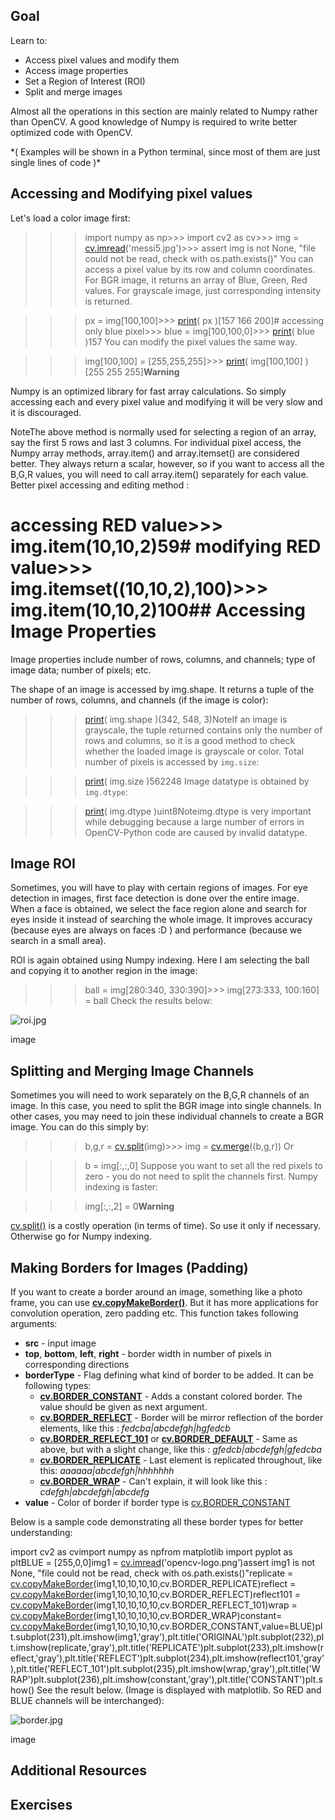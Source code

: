 
## Goal

Learn to:

* Access pixel values and modify them
* Access image properties
* Set a Region of Interest (ROI)
* Split and merge images

Almost all the operations in this section are mainly related to Numpy rather than OpenCV. A good knowledge of Numpy is required to write better optimized code with OpenCV.

\*( Examples will be shown in a Python terminal, since most of them are just single lines of code )\*

## Accessing and Modifying pixel values

Let's load a color image first: 

>>> import numpy as np>>> import cv2 as cv>>> img = [cv.imread](../../d4/da8/group__imgcodecs.html#ga288b8b3da0892bd651fce07b3bbd3a56 "../../d4/da8/group__imgcodecs.html#ga288b8b3da0892bd651fce07b3bbd3a56")('messi5.jpg')>>> assert img is not None, "file could not be read, check with os.path.exists()" You can access a pixel value by its row and column coordinates. For BGR image, it returns an array of Blue, Green, Red values. For grayscale image, just corresponding intensity is returned. 

>>> px = img[100,100]>>> [print](../../df/d57/namespacecv_1_1dnn.html#a43417dcaeb3c1e2a09b9d948e234c366 "../../df/d57/namespacecv_1_1dnn.html#a43417dcaeb3c1e2a09b9d948e234c366")( px )[157 166 200]# accessing only blue pixel>>> blue = img[100,100,0]>>> [print](../../df/d57/namespacecv_1_1dnn.html#a43417dcaeb3c1e2a09b9d948e234c366 "../../df/d57/namespacecv_1_1dnn.html#a43417dcaeb3c1e2a09b9d948e234c366")( blue )157 You can modify the pixel values the same way. 

>>> img[100,100] = [255,255,255]>>> [print](../../df/d57/namespacecv_1_1dnn.html#a43417dcaeb3c1e2a09b9d948e234c366 "../../df/d57/namespacecv_1_1dnn.html#a43417dcaeb3c1e2a09b9d948e234c366")( img[100,100] )[255 255 255]**Warning**

Numpy is an optimized library for fast array calculations. So simply accessing each and every pixel value and modifying it will be very slow and it is discouraged.

NoteThe above method is normally used for selecting a region of an array, say the first 5 rows and last 3 columns. For individual pixel access, the Numpy array methods, array.item() and array.itemset() are considered better. They always return a scalar, however, so if you want to access all the B,G,R values, you will need to call array.item() separately for each value.
Better pixel accessing and editing method : 

# accessing RED value>>> img.item(10,10,2)59# modifying RED value>>> img.itemset((10,10,2),100)>>> img.item(10,10,2)100## Accessing Image Properties

Image properties include number of rows, columns, and channels; type of image data; number of pixels; etc.

The shape of an image is accessed by img.shape. It returns a tuple of the number of rows, columns, and channels (if the image is color): 

>>> [print](../../df/d57/namespacecv_1_1dnn.html#a43417dcaeb3c1e2a09b9d948e234c366 "../../df/d57/namespacecv_1_1dnn.html#a43417dcaeb3c1e2a09b9d948e234c366")( img.shape )(342, 548, 3)NoteIf an image is grayscale, the tuple returned contains only the number of rows and columns, so it is a good method to check whether the loaded image is grayscale or color.
Total number of pixels is accessed by `img.size`: 

>>> [print](../../df/d57/namespacecv_1_1dnn.html#a43417dcaeb3c1e2a09b9d948e234c366 "../../df/d57/namespacecv_1_1dnn.html#a43417dcaeb3c1e2a09b9d948e234c366")( img.size )562248 Image datatype is obtained by `img.dtype`: 

>>> [print](../../df/d57/namespacecv_1_1dnn.html#a43417dcaeb3c1e2a09b9d948e234c366 "../../df/d57/namespacecv_1_1dnn.html#a43417dcaeb3c1e2a09b9d948e234c366")( img.dtype )uint8Noteimg.dtype is very important while debugging because a large number of errors in OpenCV-Python code are caused by invalid datatype.
## Image ROI

Sometimes, you will have to play with certain regions of images. For eye detection in images, first face detection is done over the entire image. When a face is obtained, we select the face region alone and search for eyes inside it instead of searching the whole image. It improves accuracy (because eyes are always on faces :D ) and performance (because we search in a small area).

ROI is again obtained using Numpy indexing. Here I am selecting the ball and copying it to another region in the image: 

>>> ball = img[280:340, 330:390]>>> img[273:333, 100:160] = ball Check the results below:

![roi.jpg](../../roi.jpg)

image
## Splitting and Merging Image Channels

Sometimes you will need to work separately on the B,G,R channels of an image. In this case, you need to split the BGR image into single channels. In other cases, you may need to join these individual channels to create a BGR image. You can do this simply by: 

>>> b,g,r = [cv.split](../../d2/de8/group__core__array.html#ga8027f9deee1e42716be8039e5863fbd9 "../../d2/de8/group__core__array.html#ga8027f9deee1e42716be8039e5863fbd9")(img)>>> img = [cv.merge](../../d2/de8/group__core__array.html#ga61f2f2bde4a0a0154b2333ea504fab1d "../../d2/de8/group__core__array.html#ga61f2f2bde4a0a0154b2333ea504fab1d")((b,g,r)) Or 

>>> b = img[:,:,0] Suppose you want to set all the red pixels to zero - you do not need to split the channels first. Numpy indexing is faster: 

>>> img[:,:,2] = 0**Warning**

[cv.split()](../../d2/de8/group__core__array.html#ga0547c7fed86152d7e9d0096029c8518a "Divides a multi-channel array into several single-channel arrays. ") is a costly operation (in terms of time). So use it only if necessary. Otherwise go for Numpy indexing.

## Making Borders for Images (Padding)

If you want to create a border around an image, something like a photo frame, you can use **[cv.copyMakeBorder()](../../d2/de8/group__core__array.html#ga2ac1049c2c3dd25c2b41bffe17658a36 "Forms a border around an image. ")**. But it has more applications for convolution operation, zero padding etc. This function takes following arguments:

* **src** - input image
* **top**, **bottom**, **left**, **right** - border width in number of pixels in corresponding directions
* **borderType** - Flag defining what kind of border to be added. It can be following types:
	+ **[cv.BORDER\_CONSTANT](../../d2/de8/group__core__array.html#gga209f2f4869e304c82d07739337eae7c5aed2e4346047e265c8c5a6d0276dcd838 "iiiiii|abcdefgh|iiiiiii with some specified i ")** - Adds a constant colored border. The value should be given as next argument.
	+ **[cv.BORDER\_REFLECT](../../d2/de8/group__core__array.html#gga209f2f4869e304c82d07739337eae7c5a815c8a89b7cb206dcba14d11b7560f4b "fedcba|abcdefgh|hgfedcb ")** - Border will be mirror reflection of the border elements, like this : *fedcba|abcdefgh|hgfedcb*
	+ **[cv.BORDER\_REFLECT\_101](../../d2/de8/group__core__array.html#gga209f2f4869e304c82d07739337eae7c5ab3c5a6143d8120b95005fa7105a10bb4 "gfedcb|abcdefgh|gfedcba ")** or **[cv.BORDER\_DEFAULT](../../d2/de8/group__core__array.html#gga209f2f4869e304c82d07739337eae7c5afe14c13a4ea8b8e3b3ef399013dbae01 "same as BORDER_REFLECT_101 ")** - Same as above, but with a slight change, like this : *gfedcb|abcdefgh|gfedcba*
	+ **[cv.BORDER\_REPLICATE](../../d2/de8/group__core__array.html#gga209f2f4869e304c82d07739337eae7c5aa1de4cff95e3377d6d0cbe7569bd4e9f "aaaaaa|abcdefgh|hhhhhhh ")** - Last element is replicated throughout, like this: *aaaaaa|abcdefgh|hhhhhhh*
	+ **[cv.BORDER\_WRAP](../../d2/de8/group__core__array.html#gga209f2f4869e304c82d07739337eae7c5a697c1b011884a7c2bdc0e5caf7955661 "cdefgh|abcdefgh|abcdefg ")** - Can't explain, it will look like this : *cdefgh|abcdefgh|abcdefg*
* **value** - Color of border if border type is [cv.BORDER\_CONSTANT](../../d2/de8/group__core__array.html#gga209f2f4869e304c82d07739337eae7c5aed2e4346047e265c8c5a6d0276dcd838 "iiiiii|abcdefgh|iiiiiii with some specified i ")

Below is a sample code demonstrating all these border types for better understanding: 

import cv2 as cvimport numpy as npfrom matplotlib import pyplot as pltBLUE = [255,0,0]img1 = [cv.imread](../../d4/da8/group__imgcodecs.html#ga288b8b3da0892bd651fce07b3bbd3a56 "../../d4/da8/group__imgcodecs.html#ga288b8b3da0892bd651fce07b3bbd3a56")('opencv-logo.png')assert img1 is not None, "file could not be read, check with os.path.exists()"replicate = [cv.copyMakeBorder](../../d2/de8/group__core__array.html#ga2ac1049c2c3dd25c2b41bffe17658a36 "../../d2/de8/group__core__array.html#ga2ac1049c2c3dd25c2b41bffe17658a36")(img1,10,10,10,10,cv.BORDER\_REPLICATE)reflect = [cv.copyMakeBorder](../../d2/de8/group__core__array.html#ga2ac1049c2c3dd25c2b41bffe17658a36 "../../d2/de8/group__core__array.html#ga2ac1049c2c3dd25c2b41bffe17658a36")(img1,10,10,10,10,cv.BORDER\_REFLECT)reflect101 = [cv.copyMakeBorder](../../d2/de8/group__core__array.html#ga2ac1049c2c3dd25c2b41bffe17658a36 "../../d2/de8/group__core__array.html#ga2ac1049c2c3dd25c2b41bffe17658a36")(img1,10,10,10,10,cv.BORDER\_REFLECT\_101)wrap = [cv.copyMakeBorder](../../d2/de8/group__core__array.html#ga2ac1049c2c3dd25c2b41bffe17658a36 "../../d2/de8/group__core__array.html#ga2ac1049c2c3dd25c2b41bffe17658a36")(img1,10,10,10,10,cv.BORDER\_WRAP)constant= [cv.copyMakeBorder](../../d2/de8/group__core__array.html#ga2ac1049c2c3dd25c2b41bffe17658a36 "../../d2/de8/group__core__array.html#ga2ac1049c2c3dd25c2b41bffe17658a36")(img1,10,10,10,10,cv.BORDER\_CONSTANT,value=BLUE)plt.subplot(231),plt.imshow(img1,'gray'),plt.title('ORIGINAL')plt.subplot(232),plt.imshow(replicate,'gray'),plt.title('REPLICATE')plt.subplot(233),plt.imshow(reflect,'gray'),plt.title('REFLECT')plt.subplot(234),plt.imshow(reflect101,'gray'),plt.title('REFLECT\_101')plt.subplot(235),plt.imshow(wrap,'gray'),plt.title('WRAP')plt.subplot(236),plt.imshow(constant,'gray'),plt.title('CONSTANT')plt.show() See the result below. (Image is displayed with matplotlib. So RED and BLUE channels will be interchanged):

![border.jpg](../../border.jpg)

image
## Additional Resources

## Exercises

